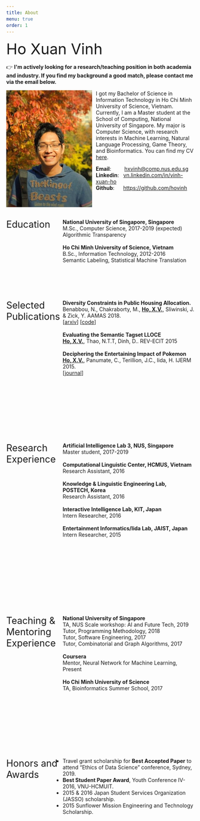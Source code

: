 ```yaml
---
title: About
menu: true
order: 1
---
```


<span style="font-size:40px;"> Ho Xuan Vinh </span>

👉 <strong> I'm actively looking for a research/teaching position in both academia and industry.
If you find my background a good match, please contact me via the email below.
</strong>

<p><img style="width:230px; float:left; margin-right: 10px; top:10px;" src="/assets/img/author.jpg" alt="Ho Xuan Vinh's picture">
     I got my Bachelor of Science in Information Technology 
     in Ho Chi Minh University of Science, Vietnam. 
     Currently, I am a Master student at the School of Computing, 
     National University of Singapore. 
     My major is Computer Science, with research interests 
     in Machine Learning, Natural Language Processing, Game Theory, 
     and Bioinformatics. You can find my CV 
     <a href="https://drive.google.com/file/d/1CAAeJoxBaimKI7sVGqFM6AyH1WAon8Fs/view">here</a>. <br> 

<strong>Email</strong>: &nbsp;&nbsp;&nbsp;&nbsp;&nbsp;&nbsp;&nbsp;&nbsp;<a href="mailto:hxvinh@comp.nus.edu.sg" target="_top">hxvinh@comp.nus.edu.sg</a> <br>
<strong>Linkedin</strong>: &nbsp;&nbsp;<a href="https://www.linkedin.com/in/vinh-xuan-ho-25791a71">vn.linkedin.com/in/vinh-xuan-ho</a> <br>
<strong>Github</strong>: &nbsp;&nbsp;&nbsp;&nbsp;&nbsp;<a href="https://github.com/hovinh">https://github.com/hovinh</a>
</p>
<p style="clear:both;"><br></p>

<p><span style="font-size:25px; float: left; width: 30%;height: 185px;">Education</span>
<strong>National University of Singapore, Singapore</strong><br>
M.Sc., Computer Science, 2017-2019 (expected)<br>
Algorithmic Transparency <br><br>
<strong>Ho Chi Minh University of Science, Vietnam</strong><br>
B.Sc., Information Technology, 2012-2016<br>
Semantic Labeling, Statistical Machine Translation</p>
<p style="clear:both;"><br></p>

<p><span style="font-size:25px; float: left; width: 30%;height: 350px;">Selected Publications</span>
<strong>Diversity Constraints in Public Housing Allocation.</strong><br>
Benabbou, N., Chakraborty, M., <span style="font-weight:bold; text-decoration: underline;">Ho, X.V.</span>, Sliwinski, J. & Zick, Y. AAMAS 2018.<br>
[<a href="https://arxiv.org/pdf/1711.10241.pdf">arxiv</a>]
[<a href="https://github.com/DataDrivenStrategicCollaborationGroup/AssignmentProblemWithDiversityConstraints">code</a>] <br><br>
<strong>Evaluating the Semantic Tagset LLOCE</strong><br>
<span style="font-weight:bold; text-decoration: underline">Ho, X.V.</span>, Thao, N.T.T, Dinh, D.. REV-ECIT 2015<br><br>
<strong>Deciphering the Entertaining Impact of Pokemon</strong><br>
<span style="font-weight:bold; text-decoration: underline">Ho, X.V.</span>, Panumate, C., Terillion, J.C., Iida, H. IJERM 2015.<br>
[<a href="https://www.ijerm.com/vol/Volume-02-Issue-11">journal</a>]
</p>
<p style="clear:both;"><br></p>

<p><span style="font-size:25px; float: left; width: 30%;height: 430px;">Research Experience</span>
<strong>Artificial Intelligence Lab 3, NUS, Singapore</strong><br>
Master student, 2017-2019<br> <br>
<strong>Computational Linguistic Center, HCMUS, Vietnam</strong><br>
Research Assistant, 2016<br><br>
<strong>Knowledge & Linguistic Engineering Lab, POSTECH, Korea</strong><br>
Research Assistant, 2016<br><br>
<strong>Interactive Intelligence Lab, KIT, Japan</strong><br>
Intern Researcher, 2016<br><br>
<strong>Entertainment Informatics/Iida Lab, JAIST, Japan</strong><br>
Intern Researcher, 2015
</p>
<p style="clear:both;"><br></p>

<p><span style="font-size:25px; float: left; width: 30%;height: 350px;">Teaching & Mentoring Experience</span>
<strong> National University of Singapore</strong><br>
TA, NUS Scale workshop: AI and Future Tech, 2019<br>
Tutor, Programming Methodology, 2018<br>
Tutor, Software Engineering, 2017<br>
Tutor, Combinatorial and Graph Algorithms, 2017<br><br>
<strong> Coursera</strong><br>
Mentor, Neural Network for Machine Learning, Present<br><br>
<strong> Ho Chi Minh University of Science </strong><br>
TA, Bioinformatics Summer School, 2017
</p>
<p style="clear:both;"><br></p>

<p><span style="font-size:25px; float: left; width: 30%;height: 430px;">Honors and Awards</span>
<ul>
	<li> Travel grant scholarship for <strong>Best Accepted Paper</strong> to attend “Ethics of Data Science” conference, Sydney,
2019.</li>
	<li> <strong>Best Student Paper Award</strong>, Youth Conference IV-2016, VNU-HCMUIT.</li>
	<li> 2015 & 2016 Japan Student Services Organization (JASSO) scholarship. </li>
	<li> 2015 Sunflower Mission Engineering and Technology Scholarship.</li>
</ul>
</p>